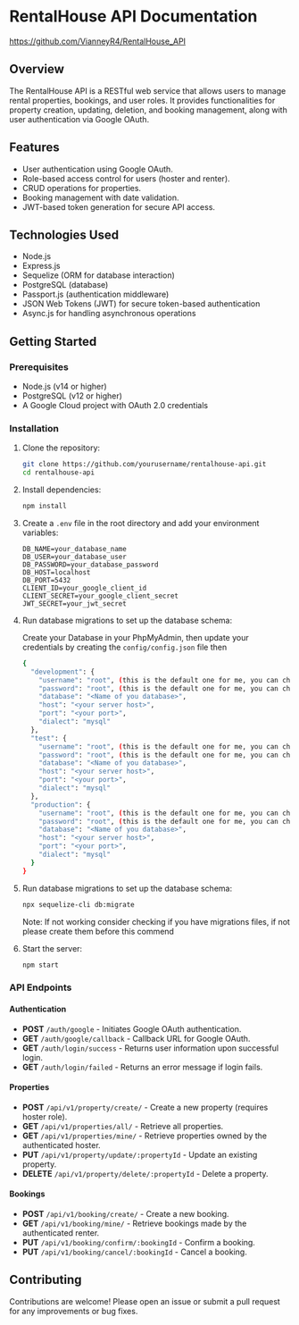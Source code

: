 # RentalHouse API Documentation
https://github.com/VianneyR4/RentalHouse_API

## Overview

The RentalHouse API is a RESTful web service that allows users to manage rental properties, bookings, and user roles. It provides functionalities for property creation, updating, deletion, and booking management, along with user authentication via Google OAuth.

## Features

- User authentication using Google OAuth.
- Role-based access control for users (hoster and renter).
- CRUD operations for properties.
- Booking management with date validation.
- JWT-based token generation for secure API access.

## Technologies Used

- Node.js
- Express.js
- Sequelize (ORM for database interaction)
- PostgreSQL (database)
- Passport.js (authentication middleware)
- JSON Web Tokens (JWT) for secure token-based authentication
- Async.js for handling asynchronous operations

## Getting Started

### Prerequisites

- Node.js (v14 or higher)
- PostgreSQL (v12 or higher)
- A Google Cloud project with OAuth 2.0 credentials

### Installation

1. Clone the repository:

   ```bash
   git clone https://github.com/yourusername/rentalhouse-api.git
   cd rentalhouse-api
   ```

2. Install dependencies:

   ```bash
   npm install
   ```

3. Create a `.env` file in the root directory and add your environment variables:

   ```plaintext
   DB_NAME=your_database_name
   DB_USER=your_database_user
   DB_PASSWORD=your_database_password
   DB_HOST=localhost
   DB_PORT=5432
   CLIENT_ID=your_google_client_id
   CLIENT_SECRET=your_google_client_secret
   JWT_SECRET=your_jwt_secret
   ```

4. Run database migrations to set up the database schema:

   Create your Database in your PhpMyAdmin, then update your credentials by creating the `config/config.json` file then

   ```bash
   {
     "development": {
       "username": "root", (this is the default one for me, you can change it based to your DB)
       "password": "root", (this is the default one for me, you can change it based to your DB)
       "database": "<Name of you database>",
       "host": "<your server host>",
       "port": "<your port>", 
       "dialect": "mysql"
     },
     "test": {
       "username": "root", (this is the default one for me, you can change it based to your DB)
       "password": "root", (this is the default one for me, you can change it based to your DB)
       "database": "<Name of you database>",
       "host": "<your server host>",
       "port": "<your port>", 
       "dialect": "mysql"
     },
     "production": {
       "username": "root", (this is the default one for me, you can change it based to your DB)
       "password": "root", (this is the default one for me, you can change it based to your DB)
       "database": "<Name of you database>",
       "host": "<your server host>",
       "port": "<your port>", 
       "dialect": "mysql"
     }
   }
   ```

5. Run database migrations to set up the database schema:

   ```bash
   npx sequelize-cli db:migrate
   ```

   Note: If not working consider checking if you have migrations files, if not please create them before this commend

6. Start the server:

   ```bash
   npm start
   ```

### API Endpoints

#### Authentication

- **POST** `/auth/google` - Initiates Google OAuth authentication.
- **GET** `/auth/google/callback` - Callback URL for Google OAuth.
- **GET** `/auth/login/success` - Returns user information upon successful login.
- **GET** `/auth/login/failed` - Returns an error message if login fails.

#### Properties

- **POST** `/api/v1/property/create/` - Create a new property (requires hoster role).
- **GET** `/api/v1/properties/all/` - Retrieve all properties.
- **GET** `/api/v1/properties/mine/` - Retrieve properties owned by the authenticated hoster.
- **PUT** `/api/v1/property/update/:propertyId` - Update an existing property.
- **DELETE** `/api/v1/property/delete/:propertyId` - Delete a property.

#### Bookings

- **POST** `/api/v1/booking/create/` - Create a new booking.
- **GET** `/api/v1/booking/mine/` - Retrieve bookings made by the authenticated renter.
- **PUT** `/api/v1/booking/confirm/:bookingId` - Confirm a booking.
- **PUT** `/api/v1/booking/cancel/:bookingId` - Cancel a booking.

## Contributing

Contributions are welcome! Please open an issue or submit a pull request for any improvements or bug fixes.


